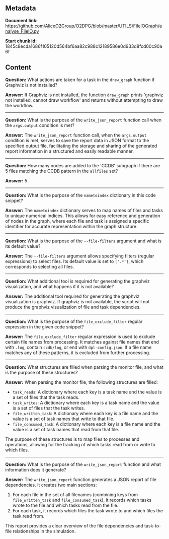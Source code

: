 ## Metadata

**Document link:** https://github.com/AliceO2Group/O2DPG/blob/master/UTILS/FileIOGraph/analyse_FileIO.py

**Start chunk id:** 1845c8ecda1686f105120d564bf6aa82c988c12189586e0d933d8fcd00c90a6f

## Content

**Question:** What actions are taken for a task in the `draw_graph` function if Graphviz is not installed?

**Answer:** If Graphviz is not installed, the function `draw_graph` prints 'graphviz not installed, cannot draw workflow' and returns without attempting to draw the workflow.

---

**Question:** What is the purpose of the `write_json_report` function call when the `args.output` condition is met?

**Answer:** The `write_json_report` function call, when the `args.output` condition is met, serves to save the report data in JSON format to the specified output file, facilitating the storage and sharing of the generated report information in a structured and easily readable manner.

---

**Question:** How many nodes are added to the 'CCDB' subgraph if there are 5 files matching the CCDB pattern in the `allfiles` set?

**Answer:** 5

---

**Question:** What is the purpose of the `nametoindex` dictionary in this code snippet?

**Answer:** The `nametoindex` dictionary serves to map names of files and tasks to unique numerical indices. This allows for easy reference and generation of nodes in the graph, where each file and task is assigned a specific identifier for accurate representation within the graph structure.

---

**Question:** What is the purpose of the `--file-filters` argument and what is its default value?

**Answer:** The `--file-filters` argument allows specifying filters (regular expressions) to select files. Its default value is set to `['.*']`, which corresponds to selecting all files.

---

**Question:** What additional tool is required for generating the graphviz visualization, and what happens if it is not available?

**Answer:** The additional tool required for generating the graphviz visualization is graphviz. If graphviz is not available, the script will not produce the graphviz visualization of file and task dependencies.

---

**Question:** What is the purpose of the `file_exclude_filter` regular expression in the given code snippet?

**Answer:** The `file_exclude_filter` regular expression is used to exclude certain file names from processing. It matches against file names that end with `.log`, contain `ccdb/log`, or end with `dpl-config.json`. If a file name matches any of these patterns, it is excluded from further processing.

---

**Question:** What structures are filled when parsing the monitor file, and what is the purpose of these structures?

**Answer:** When parsing the monitor file, the following structures are filled:

- `task_reads`: A dictionary where each key is a task name and the value is a set of files that the task reads.
- `task_writes`: A dictionary where each key is a task name and the value is a set of files that the task writes.
- `file_written_task`: A dictionary where each key is a file name and the value is a set of task names that write to that file.
- `file_consumed_task`: A dictionary where each key is a file name and the value is a set of task names that read from that file.

The purpose of these structures is to map files to processes and operations, allowing for the tracking of which tasks read from or write to which files.

---

**Question:** What is the purpose of the `write_json_report` function and what information does it generate?

**Answer:** The `write_json_report` function generates a JSON report of file dependencies. It creates two main sections: 

1. For each file in the set of all filenames (combining keys from `file_written_task` and `file_consumed_task`), it records which tasks wrote to the file and which tasks read from the file.
2. For each task, it records which files the task wrote to and which files the task read from.

This report provides a clear overview of the file dependencies and task-to-file relationships in the simulation.